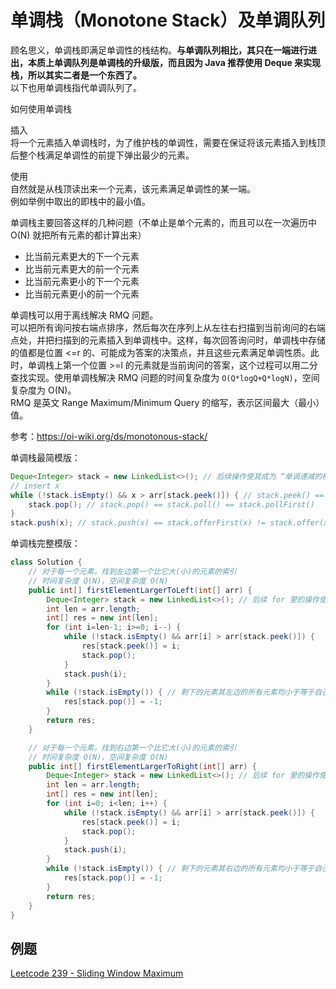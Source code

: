 # 单调栈（Monotone Stack）及单调队列
顾名思义，单调栈即满足单调性的栈结构。**与单调队列相比，其只在一端进行进出，本质上单调队列是单调栈的升级版，而且因为 Java 推荐使用 Deque 来实现栈，所以其实二者是一个东西了。**  
以下也用单调栈指代单调队列了。  
  
如何使用单调栈  
  
插入  
将一个元素插入单调栈时，为了维护栈的单调性，需要在保证将该元素插入到栈顶后整个栈满足单调性的前提下弹出最少的元素。  
  
使用  
自然就是从栈顶读出来一个元素，该元素满足单调性的某一端。  
例如举例中取出的即栈中的最小值。  

单调栈主要回答这样的几种问题（不单止是单个元素的，而且可以在一次遍历中 O(N) 就把所有元素的都计算出来）
* 比当前元素更大的下一个元素
* 比当前元素更大的前一个元素
* 比当前元素更小的下一个元素
* 比当前元素更小的前一个元素
  
单调栈可以用于离线解决 RMQ 问题。  
可以把所有询问按右端点排序，然后每次在序列上从左往右扫描到当前询问的右端点处，并把扫描到的元素插入到单调栈中。这样，每次回答询问时，单调栈中存储的值都是位置 <=r 的、可能成为答案的决策点，并且这些元素满足单调性质。此时，单调栈上第一个位置 >=l 的元素就是当前询问的答案，这个过程可以用二分查找实现。使用单调栈解决 RMQ 问题的时间复杂度为 `O(Q*logQ+Q*logN)`，空间复杂度为 O(N)。  
RMQ 是英文 Range Maximum/Minimum Query 的缩写，表示区间最大（最小）值。  
  
参考：https://oi-wiki.org/ds/monotonous-stack/  
  
  
  
单调栈最简模版：  
```java
Deque<Integer> stack = new LinkedList<>(); // 后续操作使其成为 “单调递减的栈”
// insert x
while (!stack.isEmpty() && x > arr[stack.peek()]) { // stack.peek() == stack.peekFirst()
    stack.pop(); // stack.pop() == stack.poll() == stack.pollFirst()
}
stack.push(x); // stack.push(x) == stack.offerFirst(x) != stack.offer(x)
```
  

  
单调栈完整模版：  
```java
class Solution {
    // 对于每一个元素，找到左边第一个比它大(小)的元素的索引
    // 时间复杂度 O(N)，空间复杂度 O(N)
    public int[] firstElementLargerToLeft(int[] arr) {
        Deque<Integer> stack = new LinkedList<>(); // 后续 for 里的操作使其成为 “单调递减(增)的栈”
        int len = arr.length;
        int[] res = new int[len];
        for (int i=len-1; i>=0; i--) {
            while (!stack.isEmpty() && arr[i] > arr[stack.peek()]) {
                res[stack.peek()] = i;
                stack.pop();
            }
            stack.push(i);
        }
        while (!stack.isEmpty()) { // 剩下的元素其左边的所有元素均小于等于自己
            res[stack.pop()] = -1;
        }
        return res;
    }

    // 对于每一个元素，找到右边第一个比它大(小)的元素的索引
    // 时间复杂度 O(N)，空间复杂度 O(N)
    public int[] firstElementLargerToRight(int[] arr) {
        Deque<Integer> stack = new LinkedList<>(); // 后续 for 里的操作使其成为 “单调递减(增)的栈”
        int len = arr.length;
        int[] res = new int[len];
        for (int i=0; i<len; i++) {
            while (!stack.isEmpty() && arr[i] > arr[stack.peek()]) {
                res[stack.peek()] = i;
                stack.pop();
            }
            stack.push(i);
        }
        while (!stack.isEmpty()) { // 剩下的元素其右边的所有元素均小于等于自己
            res[stack.pop()] = -1;
        }
        return res;
    }
}
```

## 例题
[Leetcode 239 - Sliding Window Maximum](./../Leetcode%20Practices/algorithms/hard/239%20Sliding%20Window%20Maximum.java)  
